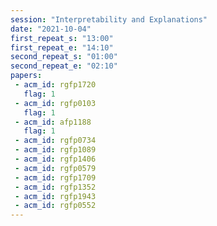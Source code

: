 ```yaml
---
session: "Interpretability and Explanations"
date: "2021-10-04" 
first_repeat_s: "13:00" 
first_repeat_e: "14:10" 
second_repeat_s: "01:00" 
second_repeat_e: "02:10"
papers:
 - acm_id: rgfp1720
   flag: 1
 - acm_id: rgfp0103
   flag: 1
 - acm_id: afp1188
   flag: 1
 - acm_id: rgfp0734
 - acm_id: rgfp1089
 - acm_id: rgfp1406
 - acm_id: rgfp0579
 - acm_id: rgfp1709
 - acm_id: rgfp1352
 - acm_id: rgfp1943
 - acm_id: rgfp0552
---
```

